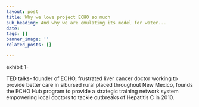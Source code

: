 ```yaml
---
layout: post
title: Why we love project ECHO so much
sub_heading: And why we are emulating its model for water...
date: 
tags: []
banner_image: ''
related_posts: []

---
```

exhibit 1-

TED talks- founder of ECHO, frustrated liver cancer doctor working to provide better care in sibursed rural placed throughout New Mexico, founds the ECHO Hub program to provide a strategic training network system empowering local doctors to tackle outbreaks of Hepatitis C in 2010.